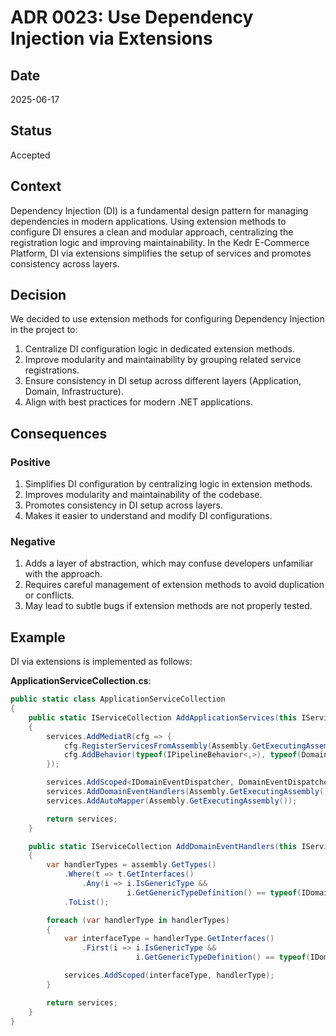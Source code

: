 # ADR 0023: Use Dependency Injection via Extensions

## Date
2025-06-17

## Status
Accepted

## Context
Dependency Injection (DI) is a fundamental design pattern for managing dependencies in modern applications. Using extension methods to configure DI ensures a clean and modular approach, centralizing the registration logic and improving maintainability. In the Kedr E-Commerce Platform, DI via extensions simplifies the setup of services and promotes consistency across layers.

## Decision
We decided to use extension methods for configuring Dependency Injection in the project to:

1. Centralize DI configuration logic in dedicated extension methods.
2. Improve modularity and maintainability by grouping related service registrations.
3. Ensure consistency in DI setup across different layers (Application, Domain, Infrastructure).
4. Align with best practices for modern .NET applications.

## Consequences
### Positive
1. Simplifies DI configuration by centralizing logic in extension methods.
2. Improves modularity and maintainability of the codebase.
3. Promotes consistency in DI setup across layers.
4. Makes it easier to understand and modify DI configurations.

### Negative
1. Adds a layer of abstraction, which may confuse developers unfamiliar with the approach.
2. Requires careful management of extension methods to avoid duplication or conflicts.
3. May lead to subtle bugs if extension methods are not properly tested.

## Example
DI via extensions is implemented as follows:

**ApplicationServiceCollection.cs**:
```csharp
public static class ApplicationServiceCollection
{
    public static IServiceCollection AddApplicationServices(this IServiceCollection services)
    {
        services.AddMediatR(cfg => {
            cfg.RegisterServicesFromAssembly(Assembly.GetExecutingAssembly());
            cfg.AddBehavior(typeof(IPipelineBehavior<,>), typeof(DomainEventDispatcherBehavior<,>));
        });

        services.AddScoped<IDomainEventDispatcher, DomainEventDispatcher>();
        services.AddDomainEventHandlers(Assembly.GetExecutingAssembly());
        services.AddAutoMapper(Assembly.GetExecutingAssembly());

        return services;
    }

    public static IServiceCollection AddDomainEventHandlers(this IServiceCollection services, Assembly assembly)
    {
        var handlerTypes = assembly.GetTypes()
            .Where(t => t.GetInterfaces()
                .Any(i => i.IsGenericType &&
                          i.GetGenericTypeDefinition() == typeof(IDomainEventHandler<>)))
            .ToList();

        foreach (var handlerType in handlerTypes)
        {
            var interfaceType = handlerType.GetInterfaces()
                .First(i => i.IsGenericType &&
                            i.GetGenericTypeDefinition() == typeof(IDomainEventHandler<>));

            services.AddScoped(interfaceType, handlerType);
        }

        return services;
    }
}
```
